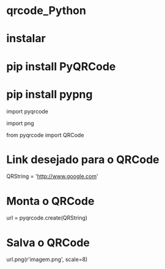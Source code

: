 # qrcode_Python #

# instalar #

# pip install PyQRCode #

# pip install pypng #

import pyqrcode

import png

from pyqrcode import QRCode

# Link desejado para o QRCode 
QRString = 'http://www.google.com'

# Monta o QRCode 
url = pyqrcode.create(QRString)

# Salva o QRCode  
url.png(r'imagem.png', scale=8)

